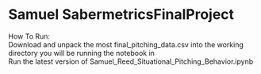 # Samuel SabermetricsFinalProject

How To Run:      
  Download and unpack the most final_pitching_data.csv into the working directory you will be running the notebook in        
  Run the latest version of Samuel_Reed_Situational_Pitching_Behavior.ipynb
